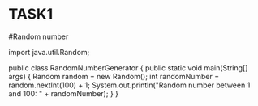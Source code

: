 # TASK1

#Random number 
 
import java.util.Random; 
 
public class RandomNumberGenerator { 
    public static void main(String[] args) { 
        Random random = new Random(); 
        int randomNumber = random.nextInt(100) + 1; 
        System.out.println("Random number between 1 and 100: " + randomNumber); 
    } 
} 
